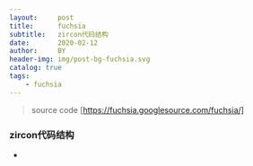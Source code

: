 ```yaml
---
layout:     post
title:      fuchsia
subtitle:   zircon代码结构
date:       2020-02-12
author:     BY
header-img: img/post-bg-fuchsia.svg
catalog: true
tags:
    - fuchsia
---
```


> source code [https://fuchsia.googlesource.com/fuchsia/]

### zircon代码结构

- 
